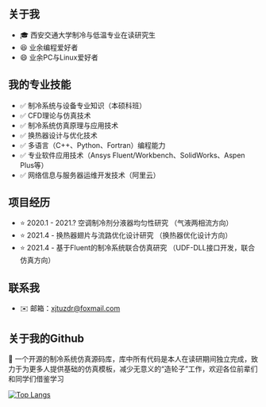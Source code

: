 ## 关于我

* :mortar_board: 西安交通大学制冷与低温专业在读研究生
* :satisfied: 业余编程爱好者
* :smile: 业余PC与Linux爱好者

## 我的专业技能

* :white_check_mark: 制冷系统与设备专业知识（本硕科班）
* :white_check_mark: CFD理论与仿真技术
* :white_check_mark: 制冷系统仿真原理与应用技术
* :white_check_mark: 换热器设计与优化技术
* :white_check_mark: 多语言（C++、Python、Fortran）编程能力
* :white_check_mark: 专业软件应用技术（Ansys Fluent/Workbench、SolidWorks、Aspen Plus等）
* :white_check_mark: 网络信息与服务器运维开发技术（阿里云）

## 项目经历
* :star: 2020.1 - 2021.? 空调制冷剂分液器均匀性研究 （气液两相流方向）
* :star: 2021.4 -        换热器翅片与流路优化设计研究 （换热器优化设计方向）
* :star: 2021.4 -        基于Fluent的制冷系统联合仿真研究 （UDF-DLL接口开发，联合仿真方向）

## 联系我
* :envelope: 邮箱：xjtuzdr@foxmail.com

## 关于我的Github
:high_brightness: 一个开源的制冷系统仿真源码库，库中所有代码是本人在读研期间独立完成，致力于为更多人提供基础的仿真模板，减少无意义的“造轮子”工作，欢迎各位前辈们和同学们借鉴学习

[![Top Langs](https://github-readme-stats.vercel.app/api/top-langs/?username=runrun-xjtu&layout=compact)](https://github.com/anuraghazra/github-readme-stats)
